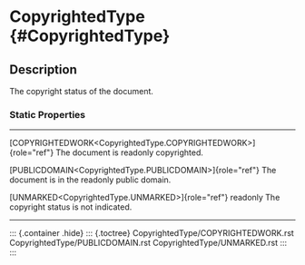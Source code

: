 CopyrightedType {#CopyrightedType}
===============

Description
-----------

The copyright status of the document.

### Static Properties

  ------------------------------------------------------------------ --------------------------
  [COPYRIGHTEDWORK\<CopyrightedType.COPYRIGHTEDWORK\>]{role="ref"}   The document is
  readonly                                                           copyrighted.

  [PUBLICDOMAIN\<CopyrightedType.PUBLICDOMAIN\>]{role="ref"}         The document is in the
  readonly                                                           public domain.

  [UNMARKED\<CopyrightedType.UNMARKED\>]{role="ref"} readonly        The copyright status is
                                                                     not indicated.
  ------------------------------------------------------------------ --------------------------

::: {.container .hide}
::: {.toctree}
CopyrightedType/COPYRIGHTEDWORK.rst CopyrightedType/PUBLICDOMAIN.rst
CopyrightedType/UNMARKED.rst
:::
:::
